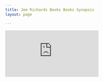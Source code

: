 ```yaml
---
title: Jem Richards Books Books Synapsis
layout: page

---
```


![2019-11-05-44450.html](https://jemrichards.github.io/jemrichardsbooks_com/assets/2019-11-05-44450.html)
